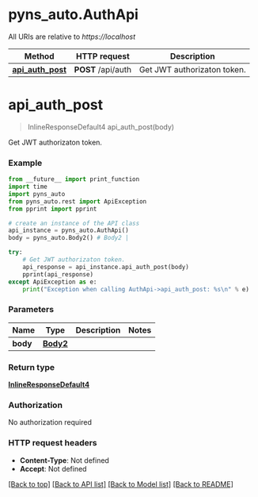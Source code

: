 # pyns_auto.AuthApi

All URIs are relative to *https://localhost*

Method | HTTP request | Description
------------- | ------------- | -------------
[**api_auth_post**](AuthApi.md#api_auth_post) | **POST** /api/auth | Get JWT authorizaton token.


# **api_auth_post**
> InlineResponseDefault4 api_auth_post(body)

Get JWT authorizaton token.

### Example
```python
from __future__ import print_function
import time
import pyns_auto
from pyns_auto.rest import ApiException
from pprint import pprint

# create an instance of the API class
api_instance = pyns_auto.AuthApi()
body = pyns_auto.Body2() # Body2 | 

try:
    # Get JWT authorizaton token.
    api_response = api_instance.api_auth_post(body)
    pprint(api_response)
except ApiException as e:
    print("Exception when calling AuthApi->api_auth_post: %s\n" % e)
```

### Parameters

Name | Type | Description  | Notes
------------- | ------------- | ------------- | -------------
 **body** | [**Body2**](Body2.md)|  | 

### Return type

[**InlineResponseDefault4**](InlineResponseDefault4.md)

### Authorization

No authorization required

### HTTP request headers

 - **Content-Type**: Not defined
 - **Accept**: Not defined

[[Back to top]](#) [[Back to API list]](../README.md#documentation-for-api-endpoints) [[Back to Model list]](../README.md#documentation-for-models) [[Back to README]](../README.md)

